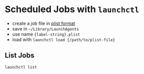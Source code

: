 # Scheduled Jobs with `launchctl`

- create a job file in [plist format](https://developer.apple.com/library/archive/documentation/MacOSX/Conceptual/BPSystemStartup/Chapters/CreatingLaunchdJobs.html)
- save in `~/Library/LaunchAgents`
- use name `{label-string}.plist`
- load with `launchctl load {/path/to/plist-file}`

## List Jobs

```shell
launchctl list
```
